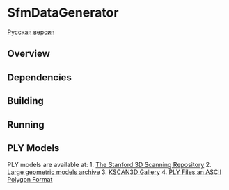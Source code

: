 ﻿# SfmDataGenerator
[Русская версия](README_RU.md)
## Overview
## Dependencies
## Building
## Running
## PLY Models
PLY models are available at:
	1. [The Stanford 3D Scanning Repository](http://graphics.stanford.edu/data/3Dscanrep)
	2. [Large geometric models archive](http://www.cc.gatech.edu/projects/large_models)
	3. [KSCAN3D Gallery](http://www.kscan3d.com/gallery)
	4. [PLY Files an ASCII Polygon Format](http://people.sc.fsu.edu/~jburkardt/data/ply/ply.html)
